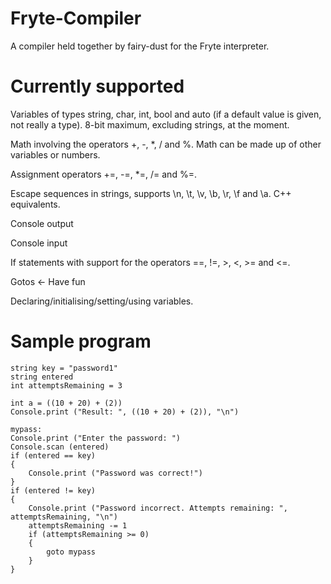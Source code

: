 # Fryte-Compiler
A compiler held together by fairy-dust for the Fryte interpreter.

# Currently supported
Variables of types string, char, int, bool and auto (if a default value is given, not really a type). 8-bit maximum, excluding strings, at the moment.

Math involving the operators +, -, *, / and %. Math can be made up of other variables or numbers.

Assignment operators +=, -=, *=, /= and %=.

Escape sequences in strings, supports \n, \t, \v, \b, \r, \f and \a. C++ equivalents. 

Console output

Console input

If statements with support for the operators ==, !=, >, <, >= and <=.

Gotos <- Have fun

Declaring/initialising/setting/using variables.


# Sample program

```
string key = "password1"
string entered
int attemptsRemaining = 3

int a = ((10 + 20) + (2))
Console.print ("Result: ", ((10 + 20) + (2)), "\n")

mypass:
Console.print ("Enter the password: ")
Console.scan (entered)
if (entered == key)
{
    Console.print ("Password was correct!")
}
if (entered != key)
{
    Console.print ("Password incorrect. Attempts remaining: ", attemptsRemaining, "\n")
    attemptsRemaining -= 1
    if (attemptsRemaining >= 0)
    {
        goto mypass
    }
}
```
